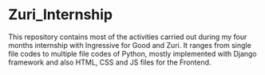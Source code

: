 # Zuri_Internship
This repository contains most of the activities carried out during my four months internship with Ingressive for Good and Zuri.
It ranges from single file codes to multiple file codes of Python, mostly implemented with Django framework and also HTML, CSS and JS files for the Frontend.
